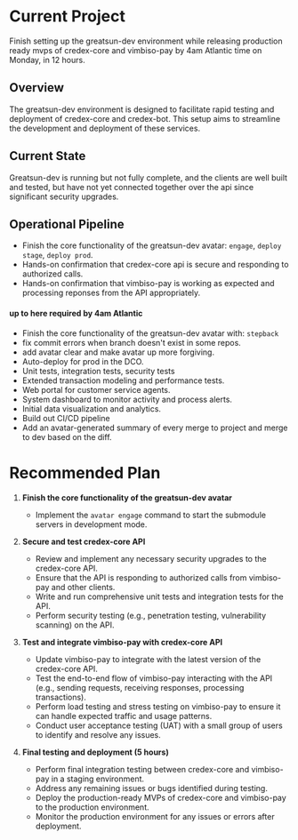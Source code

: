 # Current Project

Finish setting up the greatsun-dev environment while releasing production ready mvps of credex-core and vimbiso-pay by 4am Atlantic time on Monday, in 12 hours.

## Overview
The greatsun-dev environment is designed to facilitate rapid testing and deployment of credex-core and credex-bot. This setup aims to streamline the development and deployment of these services.

## Current State
Greatsun-dev is running but not fully complete, and the clients are well built and tested, but have not yet connected together over the api since significant security upgrades.

## Operational Pipeline

- Finish the core functionality of the greatsun-dev avatar: `engage`, `deploy stage`, `deploy prod`.
- Hands-on confirmation that credex-core api is secure and responding to authorized calls.
- Hands-on confirmation that vimbiso-pay is working as expected and processing reponses from the API appropriately.
#### up to here required by 4am Atlantic

- Finish the core functionality of the greatsun-dev avatar with: `stepback`
- fix commit errors when branch doesn't exist in some repos.
- add avatar clear and make avatar up more forgiving.
- Auto-deploy for prod in the DCO.
- Unit tests, integration tests, security tests
- Extended transaction modeling and performance tests.
- Web portal for customer service agents.
- System dashboard to monitor activity and process alerts.
- Initial data visualization and analytics.
- Build out CI/CD pipeline
- Add an avatar-generated summary of every merge to project and merge to dev based on the diff.


# Recommended Plan

1. **Finish the core functionality of the greatsun-dev avatar**
   - Implement the `avatar engage` command to start the submodule servers in development mode.

2. **Secure and test credex-core API**
   - Review and implement any necessary security upgrades to the credex-core API.
   - Ensure that the API is responding to authorized calls from vimbiso-pay and other clients.
   - Write and run comprehensive unit tests and integration tests for the API.
   - Perform security testing (e.g., penetration testing, vulnerability scanning) on the API.

3. **Test and integrate vimbiso-pay with credex-core API**
   - Update vimbiso-pay to integrate with the latest version of the credex-core API.
   - Test the end-to-end flow of vimbiso-pay interacting with the API (e.g., sending requests, receiving responses, processing transactions).
   - Perform load testing and stress testing on vimbiso-pay to ensure it can handle expected traffic and usage patterns.
   - Conduct user acceptance testing (UAT) with a small group of users to identify and resolve any issues.

4. **Final testing and deployment (5 hours)**
   - Perform final integration testing between credex-core and vimbiso-pay in a staging environment.
   - Address any remaining issues or bugs identified during testing.
   - Deploy the production-ready MVPs of credex-core and vimbiso-pay to the production environment.
   - Monitor the production environment for any issues or errors after deployment.